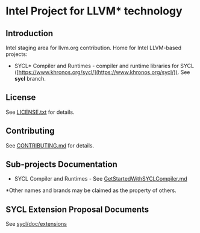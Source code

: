 # Intel Project for LLVM* technology

## Introduction

Intel staging area for llvm.org contribution.
Home for Intel LLVM-based projects:
 - SYCL* Compiler and Runtimes - compiler and runtime libraries for SYCL ([https://www.khronos.org/sycl/](https://www.khronos.org/sycl/)). See **sycl** branch.

## License
See [LICENSE.txt](sycl/LICENSE.TXT) for details.


## Contributing
See [CONTRIBUTING.md](CONTRIBUTING.md) for details.

## Sub-projects Documentation
 - SYCL Compiler and Runtimes - See [GetStartedWithSYCLCompiler.md](sycl/doc/GetStartedWithSYCLCompiler.md)

*Other names and brands may be claimed as the property of others.

## SYCL Extension Proposal Documents

See [sycl/doc/extensions](sycl/doc/extensions)



